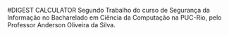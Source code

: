 #DIGEST CALCULATOR
Segundo Trabalho do curso de Segurança da Informação no Bacharelado em Ciência da Computação na PUC-Rio, pelo Professor Anderson Oliveira da Silva.
